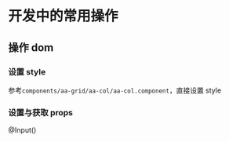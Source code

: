 # 开发中的常用操作

## 操作 dom

### 设置 style

参考`components/aa-grid/aa-col/aa-col.component`，直接设置 style

### 设置与获取 props

@Input()
